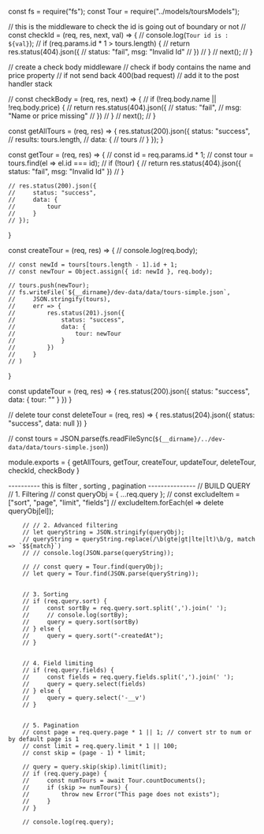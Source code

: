 const fs = require("fs");
const Tour = require("../models/toursModels");

// this is the middleware to check the id is going out of boundary or not
// const checkId = (req, res, next, val) => {
// console.log(`Tour id is : ${val}`);
// if (req.params.id \* 1 > tours.length) {
// return res.status(404).json({
// status: "fail", msg: "Invalid Id"
// })
// }
// next();
// }

// create a check body middleware
// check if body contains the name and price property
// if not send back 400(bad request)
// add it to the post handler stack

// const checkBody = (req, res, next) => {
// if (!req.body.name || !req.body.price) {
// return res.status(404).json({
// status: "fail",
// msg: "Name or price missing"
// })
// }
// next();
// }

const getAllTours = (req, res) => {
res.status(200).json({
status: "success",
// results: tours.length,
// data: {
// tours
// }
});
}

const getTour = (req, res) => {
// const id = req.params.id \* 1;
// const tour = tours.find(el => el.id === id);
// if (!tour) {
// return res.status(404).json({ status: "fail", msg: "Invalid Id" })
// }

    // res.status(200).json({
    //     status: "success",
    //     data: {
    //         tour
    //     }
    // });

}

const createTour = (req, res) => {
// console.log(req.body);

    // const newId = tours[tours.length - 1].id + 1;
    // const newTour = Object.assign({ id: newId }, req.body);

    // tours.push(newTour);
    // fs.writeFile(`${__dirname}/dev-data/data/tours-simple.json`,
    //     JSON.stringify(tours),
    //     err => {
    //         res.status(201).json({
    //             status: "success",
    //             data: {
    //                 tour: newTour
    //             }
    //         })
    //     }
    // )

}

const updateTour = (req, res) => {
res.status(200).json({
status: "success",
data: {
tour: "<Updated tour here...>"
}
})
}

// delete tour
const deleteTour = (req, res) => {
res.status(204).json({
status: "success",
data: null
})
}

// const tours = JSON.parse(fs.readFileSync(`${__dirname}/../dev-data/data/tours-simple.json`))

module.exports = {
getAllTours,
getTour,
createTour,
updateTour,
deleteTour,
checkId,
checkBody
}

---------- this is filter , sorting , pagination ---------------
// BUILD QUERY
// 1. Filtering
// const queryObj = { ...req.query };
// const excludeItem = ["sort", "page", "limit", "fields"]
// excludeItem.forEach(el => delete queryObj[el]);

        // // 2. Advanced filtering
        // let queryString = JSON.stringify(queryObj);
        // queryString = queryString.replace(/\b(gte|gt|lte|lt)\b/g, match => `$${match}`)
        // // console.log(JSON.parse(queryString));

        // // const query = Tour.find(queryObj);
        // let query = Tour.find(JSON.parse(queryString));


        // 3. Sorting
        // if (req.query.sort) {
        //     const sortBy = req.query.sort.split(',').join(' ');
        //     // console.log(sortBy);
        //     query = query.sort(sortBy)
        // } else {
        //     query = query.sort("-createdAt");
        // }


        // 4. Field limiting
        // if (req.query.fields) {
        //     const fields = req.query.fields.split(',').join(' ');
        //     query = query.select(fields)
        // } else {
        //     query = query.select('-__v')
        // }


        // 5. Pagination
        // const page = req.query.page * 1 || 1; // convert str to num or by default page is 1
        // const limit = req.query.limit * 1 || 100;
        // const skip = (page - 1) * limit;

        // query = query.skip(skip).limit(limit);
        // if (req.query.page) {
        //     const numTours = await Tour.countDocuments();
        //     if (skip >= numTours) {
        //         throw new Error("This page does not exists");
        //     }
        // }

        // console.log(req.query);
